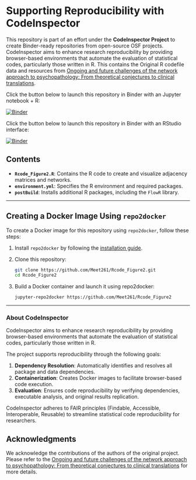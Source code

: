 # Supporting Reproducibility with CodeInspector

This repository is part of an effort under the **CodeInspector Project** to create Binder-ready repositories from open-source OSF projects. CodeInspector aims to enhance research reproducibility by providing browser-based environments that automate the evaluation of statistical codes, particularly those written in R. 
This contains the Original R codefile data and resources from [Ongoing and future challenges of the network approach to psychopathology: From theoretical conjectures to clinical translations](https://osf.io/3kem6/).

Click the button below to launch this repository in Binder with an Jupyter notebook + R:

[![Binder](https://mybinder.org/badge_logo.svg)](https://notebooks.gesis.org/binder/v2/gh/Meet261/Rcode_Figure2/HEAD)

Click the button below to launch this repository in Binder with an RStudio interface:

[![Binder](https://mybinder.org/badge_logo.svg)](https://notebooks.gesis.org/binder/v2/gh/Meet261/Rcode_Figure2/HEAD?urlpath=rstudio)

## Contents

- **`Rcode_Figure2.R`**: Contains the R code to create and visualize adjacency matrices and networks.
- **`environment.yml`**: Specifies the R environment and required packages.
- **`postBuild`**: Installs additional R packages, including the `FlowR` library.

---

## Creating a Docker Image Using `repo2docker`

To create a Docker image for this repository using `repo2docker`, follow these steps:

1. Install `repo2docker` by following the [installation guide](https://repo2docker.readthedocs.io/en/latest/install.html).
   
2. Clone this repository:
   ```bash
   git clone https://github.com/Meet261/Rcode_Figure2.git
   cd Rcode_Figure2
3. Build a Docker container and launch it using repo2docker:
    ```bash
   jupyter-repo2docker https://github.com/Meet261/Rcode_Figure2
    
---

### About CodeInspector

CodeInspector aims to enhance research reproducibility by providing browser-based environments that automate the evaluation of statistical codes, particularly those written in R. 

The project supports reproducibility through the following goals:

1. **Dependency Resolution**: Automatically identifies and resolves all package and data dependencies.
2. **Containerization**: Creates Docker images to facilitate browser-based code execution.
3. **Evaluation**: Ensures code reproducibility by verifying dependencies, executable analysis, and original results replication.

CodeInspector adheres to FAIR principles (Findable, Accessible, Interoperable, Reusable) to streamline statistical code reproducibility for researchers.

## Acknowledgments

We acknowledge the contributions of the authors of the original project. Please refer to the [Ongoing and future challenges of the network approach to psychopathology: From theoretical conjectures to clinical translations](https://osf.io/3kem6/) for more details.
